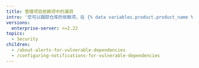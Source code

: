 ```yaml
---
title: 管理项目依赖项中的漏洞
intro: '您可以跟踪仓库的依赖项，在 {% data variables.product.product_name %} 检测到有漏洞的依赖项时接收{% if currentVersion == "free-pro-team@latest" or currentVersion ver_gt "enterprise-server@2.21" %}{% data variables.product.prodname_dependabot_alerts %}{% else %}安全警报{% endif %}。'
versions:
  enterprise-server: <=2.22
topics:
  - Security
children:
  - /about-alerts-for-vulnerable-dependencies
  - /configuring-notifications-for-vulnerable-dependencies
---
```


<!--See content/code-security/supply-chain-security for the current version of this article -->
